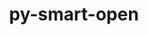---
title: "py-smart-open"
layout: cache
categories: [package, develop-2024-01-21]
meta: {"versions": ["5.2.1"], "compilers": ["gcc@=7.3.1"], "oss": ["amzn2"], "platforms": ["linux"], "targets": ["aarch64", "neoverse_n1", "x86_64_v3"], "stacks": ["aws-isc", "aws-isc-aarch64", "root"], "num_specs": 3, "num_specs_by_stack": {"root": 3, "aws-isc-aarch64": 2, "aws-isc": 1}}
spec_details: [{"hash": "3k2ikcqjaechh6ludechlcyodiz4ujzf", "compiler": "gcc@=7.3.1", "versions": ["5.2.1"], "os": "amzn2", "platform": "linux", "target": "aarch64", "variants": ["~azure", "build_system=python_pip", "~gcs", "+http", "~s3"], "stacks": ["root", "aws-isc-aarch64"], "size": "-", "tarball": "https://binaries.spack.io/releases/develop-2024-01-21/build_cache/linux-amzn2-aarch64/gcc-7.3.1/py-smart-open-5.2.1/linux-amzn2-aarch64-gcc-7.3.1-py-smart-open-5.2.1-3k2ikcqjaechh6ludechlcyodiz4ujzf.spack"}, {"hash": "r2boag4hfhdzobihfge26p2ahru7d3qe", "compiler": "gcc@=7.3.1", "versions": ["5.2.1"], "os": "amzn2", "platform": "linux", "target": "neoverse_n1", "variants": ["~azure", "build_system=python_pip", "~gcs", "+http", "~s3"], "stacks": ["root", "aws-isc-aarch64"], "size": "-", "tarball": "https://binaries.spack.io/releases/develop-2024-01-21/build_cache/linux-amzn2-neoverse_n1/gcc-7.3.1/py-smart-open-5.2.1/linux-amzn2-neoverse_n1-gcc-7.3.1-py-smart-open-5.2.1-r2boag4hfhdzobihfge26p2ahru7d3qe.spack"}, {"hash": "25seb3nmkkrr4flbuknhm4qxehavu6jo", "compiler": "gcc@=7.3.1", "versions": ["5.2.1"], "os": "amzn2", "platform": "linux", "target": "x86_64_v3", "variants": ["~azure", "build_system=python_pip", "~gcs", "+http", "~s3"], "stacks": ["aws-isc", "root"], "size": "-", "tarball": "https://binaries.spack.io/releases/develop-2024-01-21/build_cache/linux-amzn2-x86_64_v3/gcc-7.3.1/py-smart-open-5.2.1/linux-amzn2-x86_64_v3-gcc-7.3.1-py-smart-open-5.2.1-25seb3nmkkrr4flbuknhm4qxehavu6jo.spack"}]
---
